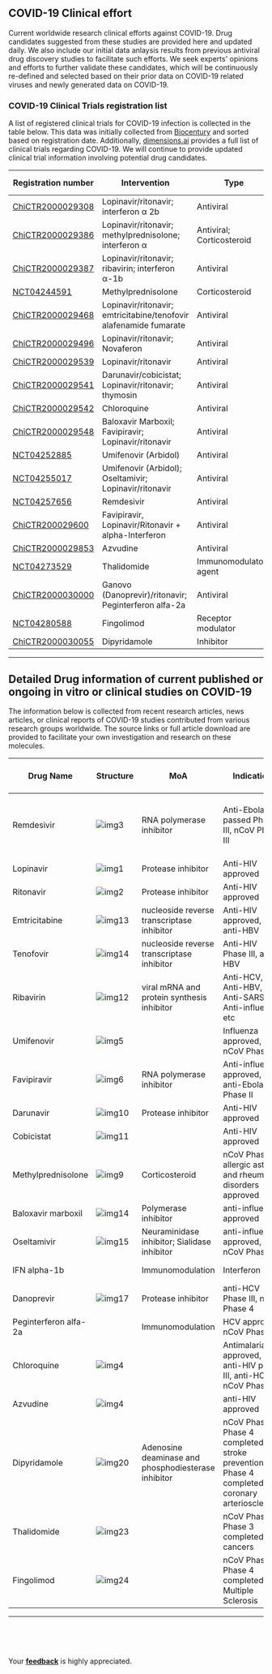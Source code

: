 ## COVID-19 Clinical effort 

Current worldwide research clinical efforts against COVID-19. Drug candidates suggested from these studies are provided here and updated daily. We also include our initial data anlaysis results from previous antiviral drug discovery studies to facilitate such efforts. We seek experts' opinions and efforts to further validate these candidates, which will be continuously re-defined and selected based on their prior data on COVID-19 related viruses and newly generated data on COVID-19.

### COVID-19 Clinical Trials registration list

A list of registered clinical trials for COVID-19 infection is collected in the table below. This data was initially collected from [Biocentury](https://www.biocentury.com/article/304368) and sorted based on registration date. Additionally, [dimensions.ai](https://covid-19.dimensions.ai/) provides a full list of clinical trials regarding COVID-19. We will continue to provide updated clinical trial information involving potential drug candidates.

| Registration number                                          | Intervention                                                 | Type                      | Registration date |
| ------------------------------------------------------------ | ------------------------------------------------------------ | ------------------------- | ----------------- |
| [ChiCTR2000029308](http://www.chictr.org.cn/showprojen.aspx?proj=48684) | Lopinavir/ritonavir; interferon α 2b                         | Antiviral                 | 2020/1/23         |
| [ChiCTR2000029386](http://www.chictr.org.cn/showprojen.aspx?proj=http://www.chictr.org.cn/showprojen.aspx?proj=48777) | Lopinavir/ritonavir; methylprednisolone; interferon α        | Antiviral; Corticosteroid | 2020/1/28         |
| [ChiCTR2000029387](http://www.chictr.org.cn/showprojen.aspx?proj=48782) | Lopinavir/ritonavir; ribavirin; interferon α-1b              | Antiviral                 | 2020/1/28         |
| [NCT04244591](https://clinicaltrials.gov/ct2/show/NCT04244591) | Methylprednisolone                                           | Corticosteroid            | 2020/1/28         |
| [ChiCTR2000029468](http://www.chictr.org.cn/showprojen.aspx?proj=48919) | Lopinavir/ritonavir; emtricitabine/tenofovir alafenamide fumarate | Antiviral                 | 2020/2/2          |
| [ChiCTR2000029496](http://www.chictr.org.cn/showprojen.aspx?proj=48809) | Lopinavir/ritonavir; Novaferon                               | Antiviral                 | 2020/2/3          |
| [ChiCTR2000029539](http://www.chictr.org.cn/showprojen.aspx?proj=48991) | Lopinavir/ritonavir                                          | Antiviral                 | 2020/2/3          |
| [ChiCTR2000029541](http://www.chictr.org.cn/showprojen.aspx?proj=48992) | Darunavir/cobicistat; Lopinavir/ritonavir; thymosin          | Antiviral                 | 2020/2/3          |
| [ChiCTR2000029542](http://www.chictr.org.cn/showprojen.aspx?proj=48968) | Chloroquine                                                  | Antiviral                 | 2020/2/3          |
| [ChiCTR2000029548](http://www.chictr.org.cn/showprojen.aspx?proj=49015) | Baloxavir Marboxil; Favipiravir; Lopinavir/ritonavir         | Antiviral                 | 2020/2/4          |
| [NCT04252885](https://clinicaltrials.gov/ct2/show/NCT04252885) | Umifenovir (Arbidol)                                         | Antiviral                 | 2020/2/5          |
| [NCT04255017](https://clinicaltrials.gov/ct2/show/NCT04255017) | Umifenovir (Arbidol); Oseltamivir; Lopinavir/ritonavir       | Antiviral                 | 2020/2/5          |
| [NCT04257656](https://clinicaltrials.gov/ct2/show/NCT04257656) | Remdesivir                                                   | Antiviral                 | 2020/2/6          |
| [ChiCTR200029600](http://www.chictr.org.cn/showprojen.aspx?proj=49042) | Favipiravir, Lopinavir/Ritonavir + alpha-Interferon          | Antiviral                 | 2020/2/6          |
| [ChiCTR2000029853](http://www.chictr.org.cn/showprojen.aspx?proj=49532) | Azvudine                                                     | Antiviral                 | 2020/2/16         |
| [NCT04273529](https://clinicaltrials.gov/ct2/show/NCT04273529) | Thalidomide                                                  | Immunomodulatory agent    | 2020/2/18         |
| [ChiCTR2000030000](http://www.chictr.org.cn/showprojen.aspx?proj=49748) | Ganovo (Danoprevir)/ritonavir; Peginterferon alfa-2a         | Antiviral                 | 2020/2/19         |
| [NCT04280588](https://clinicaltrials.gov/ct2/show/NCT04280588) | Fingolimod                                                   | Receptor modulator        | 2020/2/21         |
| [ChiCTR2000030055](http://www.chictr.org.cn/showprojen.aspx?proj=49864) | Dipyridamole                                                 | Inhibitor                 | 2020/2/22         |
---

## Detailed Drug information of current published or ongoing in vitro or clinical studies on COVID-19

The information below is collected from recent research articles, news articles, or clinical reports of COVID-19 studies contributed from various research groups worldwide. The source links or full article download are provided to facilitate your own investigation and research on these molecules. 


| Drug Name             | Structure                                                    | MoA                                                 | Indication                                                   | DrugBank URL                                                 | Anti-2019nCoV Evidence                          | Reference                                                    |
| --------------------- | ------------------------------------------------------------ | --------------------------------------------------- | ------------------------------------------------------------ | ------------------------------------------------------------ | ----------------------------------------------- | ------------------------------------------------------------ |
| Remdesivir            | ![img3](http://ghddiai.oss-cn-zhangjiakou.aliyuncs.com/file/structure_remdesivir.png) | RNA  polymerase inhibitor                           | Anti-Ebola passed Phase III, nCoV Phase III                  | [DB14761](https://www.drugbank.ca/drugs/DB14761)             | In Vitro Assay, Clinical report, Clinical trial | [7](http://www.xinhuanet.com/english/2020-01/30/c_138742163.htm); [8](https://www.nejm.org/doi/10.1056/NEJMoa2001191); [14](http://clarivate.com.cn/coronavirus-resources/images/Remdesivir.pdf); [15](https://www.nature.com/articles/s41422-020-0282-0); [16](https://clinicaltrials.gov/ct2/show/NCT04257656) |
| Lopinavir             | ![img1](http://ghddiai.oss-cn-zhangjiakou.aliyuncs.com/file/structure_lopinavir.png) | Protease inhibitor                                  | Anti-HIV approved                                            | [DB01601](https://www.drugbank.ca/drugs/DB01601)             | Clinical trial                                  | [1](http://www.chictr.org.cn/showprojen.aspx?proj=48684); [2](http://www.chictr.org.cn/showprojen.aspx?proj=48919); [3](http://www.chictr.org.cn/showprojen.aspx?proj=48809); [4](http://www.chictr.org.cn/showprojen.aspx?proj=48991); [5](http://www.chictr.org.cn/showprojen.aspx?proj=48782); [6](http://www.nhc.gov.cn/yzygj/s7652m/202001/7450028ab6084101ae8110f0aaf81271.shtml) |
| Ritonavir             | ![img2](http://ghddiai.oss-cn-zhangjiakou.aliyuncs.com/file/structure_ritonavir.png) | Protease inhibitor                                  | Anti-HIV approved                                            | [DB00503](https://www.drugbank.ca/drugs/DB00503)             | Clinical trial                                  | [1](http://www.chictr.org.cn/showprojen.aspx?proj=48684); [2](http://www.chictr.org.cn/showprojen.aspx?proj=48919); [3](http://www.chictr.org.cn/showprojen.aspx?proj=48809); [4](http://www.chictr.org.cn/showprojen.aspx?proj=48991); [5](http://www.nhc.gov.cn/yzygj/s7652m/202001/7450028ab6084101ae8110f0aaf81271.shtml); [6](http://www.chictr.org.cn/showprojen.aspx?proj=48782) |
| Emtricitabine         | ![img13](http://ghddiai.oss-cn-zhangjiakou.aliyuncs.com/file/structure_emtricitabine.png) | nucleoside reverse  transcriptase inhibitor         | Anti-HIV  approved, anti-HBV                                 | [DB00879](https://www.drugbank.ca/drugs/DB00879)             | Clinical trial                                  | [2](http://www.chictr.org.cn/showprojen.aspx?proj=48919)     |
| Tenofovir             | ![img14](http://ghddiai.oss-cn-zhangjiakou.aliyuncs.com/file/structure_tenofovir.png) | nucleoside reverse  transcriptase inhibitor         | Anti-HIV Phase III, anti-HBV                                 | [DB14126](https://www.drugbank.ca/drugs/DB14126)             | Clinical trial                                  | [2](http://www.chictr.org.cn/showprojen.aspx?proj=48919)     |
| Ribavirin             | ![img12](http://ghddiai.oss-cn-zhangjiakou.aliyuncs.com/file/structure_ribavirin.png) | viral mRNA and  protein synthesis inhibitor         | Anti-HCV,  Anti-HBV, Anti-SARS, Anti-influenza, etc          | [DB00811](https://www.drugbank.ca/drugs/DB00811)             | Clinical trial                                  | [5](http://www.chictr.org.cn/showprojen.aspx?proj=48782)     |
| Umifenovir            | ![img5](http://ghddiai.oss-cn-zhangjiakou.aliyuncs.com/file/structure_arbidol.png) |                                                     | Influenza approved, nCoV Phase 4                             | [DB13609](https://www.drugbank.ca/drugs/DB13609)             | Clinical trial                                  | [9](https://clinicaltrials.gov/ct2/show/NCT04252885); [22](https://clinicaltrials.gov/ct2/show/NCT04255017) |
| Favipiravir           | ![img6](http://ghddiai.oss-cn-zhangjiakou.aliyuncs.com/file/structure_favipiravir.png) | RNA polymerase inhibitor                            | Anti-influenza approved, anti-Ebola Phase II                 | [DB12466](https://www.drugbank.ca/drugs/DB12466)             | Clinical trial                                  | [10](http://www.xinhuanet.com/english/2020-02/01/c_138747115.htm); [18](http://www.chictr.org.cn/showprojen.aspx?proj=49042) |
| Darunavir             | ![img10](http://ghddiai.oss-cn-zhangjiakou.aliyuncs.com/file/structure_darunavir.png) | Protease inhibitor                                  | Anti-HIV approved                                            | [DB01264](https://www.drugbank.ca/drugs/DB01264)             | Clinical trial                                  | [11](http://www.chictr.org.cn/showprojen.aspx?proj=48992)    |
| Cobicistat            | ![img11](http://ghddiai.oss-cn-zhangjiakou.aliyuncs.com/file/structure_cobicistat.png) |                                                     | Anti-HIV approved                                            | [DB09065](https://www.drugbank.ca/drugs/DB09065)             | Clinical trial                                  | [11](http://www.chictr.org.cn/showprojen.aspx?proj=48992)    |
| Methylprednisolone    | ![img9](http://ghddiai.oss-cn-zhangjiakou.aliyuncs.com/file/structure_methylprednisolone.png) | Corticosteroid                                      | nCoV Phase II, allergic asthma and rheumatic disorders approved | [DB00959](https://www.drugbank.ca/drugs/DB00959)             | Clinical trial                                  | [12](http://www.chictr.org.cn/showprojen.aspx?proj=48777); [13](https://clinicaltrials.gov/ct2/show/NCT04244591) |
| Baloxavir marboxil    | ![img14](http://ghddiai.oss-cn-zhangjiakou.aliyuncs.com/file/structure_baloxavirmarboxil.png) | Polymerase inhibitor                                | anti-influenza approved                                      | [DB13997](https://www.drugbank.ca/drugs/DB13997)             | Clinical trial                                  | [21](http://www.chictr.org.cn/showprojen.aspx?proj=49015)    |
| Oseltamivir           | ![img15](http://ghddiai.oss-cn-zhangjiakou.aliyuncs.com/file/structure_oseltamivir.png) | Neuraminidase inhibitor; Sialidase inhibitor        | anti-influenza approved, nCoV Phase III                      | [DB00198](https://www.drugbank.ca/drugs/DB00198)             | Clinical trial                                  | [22](https://clinicaltrials.gov/ct2/show/NCT04255017)        |
| IFN alpha-1b          |                                                              | Immunomodulation                                    | Interferon                                                   |                                                              | Clinical trial                                  | [5](http://www.chictr.org.cn/showproj.aspx?proj=48782); [6](http://www.nhc.gov.cn/yzygj/s7652m/202001/7450028ab6084101ae8110f0aaf81271.shtml) |
| Danoprevir            | ![img17](http://ghddiai.oss-cn-zhangjiakou.aliyuncs.com/file/structure_danoprevir.png) | Protease inhibitor                                  | anti-HCV Phase III, nCoV Phase 4                             | [DB11779](https://www.drugbank.ca/drugs/DB11779)             | Clinical trial                                  | [23](http://www.chictr.org.cn/showprojen.aspx?proj=49748)    |
| Peginterferon alfa-2a |                                                              | Immunomodulation                                    | HCV approved, nCoV Phase 4                                   | [DB00008](https://www.drugbank.ca/drugs/DB00008)             | Clinical trial                                  | [23](http://www.chictr.org.cn/showprojen.aspx?proj=49748)    |
| Chloroquine           | ![img4](http://ghddiai.oss-cn-zhangjiakou.aliyuncs.com/file/structure_chloroquine.png) |                                                     | Antimalarial approved, anti-HIV phase III, anti-HCV, nCoV Phase  4 | [DB14761](https://www.drugbank.ca/drugs/DB14761)             | In Vitro Assay, Clinical trial                  | [7](http://www.xinhuanet.com/english/2020-01/30/c_138742163.htm); [15](https://www.nature.com/articles/s41422-020-0282-0); [17](http://www.chictr.org.cn/showprojen.aspx?proj=48968) |
| Azvudine              | ![img4](http://ghddiai.oss-cn-zhangjiakou.aliyuncs.com/file/structure_azuvudine.png) |                                                     | anti-HIV approved                                            | [PubChem 24769759](https://pubchem.ncbi.nlm.nih.gov/compound/Azvudine) | Clinical trial                                  | [19](http://www.chictr.org.cn/showproj.aspx?proj=49532); [20](https://www.ncbi.nlm.nih.gov/pmc/articles/PMC4140803/) |
| Dipyridamole          | ![img20](http://ghddiai.oss-cn-zhangjiakou.aliyuncs.com/file/structure_dipyridamole.png) | Adenosine deaminase and phosphodiesterase inhibitor | nCoV Phase 4; Phase 4 completed for stroke prevention; Phase 4 completed for coronary arteriosclerosis | [DB00975](https://www.drugbank.ca/drugs/DB00975)             | Clinical Trial                                  | [24](http://www.chictr.org.cn/showprojen.aspx?proj=49864); [25](https://www.medrxiv.org/content/10.1101/2020.02.27.20027557v1.full.pdf) |
| Thalidomide           | ![img23](http://ghddiai.oss-cn-zhangjiakou.aliyuncs.com/file/structure_thalidomide.png) |                                                     | nCoV Phase 2;  Phase 3 completed for cancers                 | [DB01041](https://www.drugbank.ca/drugs/DB01041)             | Clinical Trial                                  | [26](https://clinicaltrials.gov/ct2/show/NCT04273529)        |
| Fingolimod            | ![img24](http://ghddiai.oss-cn-zhangjiakou.aliyuncs.com/file/structure_fingolimod.png) |                                                     | nCoV Phase 2; Phase 4 completed for Multiple Sclerosis       | [DB08868](https://www.drugbank.ca/drugs/DB08868)             | Clinical Trial                                  | [27](https://clinicaltrials.gov/ct2/show/NCT04280588)        |



---

<br>

<br>

<br>

Your [**feedback**](https://github.com/GHDDI-AILab/Targeting2019-nCoV/issues) is highly appreciated.

